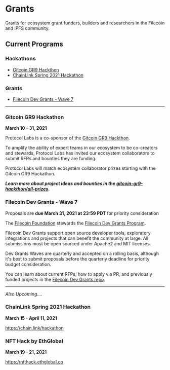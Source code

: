 # Grants

Grants for ecosystem grant funders, builders and researchers in the Filecoin and IPFS community.

## Current Programs

### Hackathons

- [Gitcoin GR9 Hackthon](https://github.com/protocol/grants/blob/main/README.md#gitcoin-gr9-hackthon)
- [ChainLink Spring 2021 Hackathon](https://github.com/protocol/grants/blob/main/README.md#chainlink-spring-2021-hackathon)

### Grants
- [Filecoin Dev Grants - Wave 7](https://github.com/protocol/grants/blob/main/README.md#filecoin-dev-grants---wave-7)

--------

### Gitcoin GR9 Hackathon

**March 10 - 31, 2021**

Protocol Labs is a co-sponsor of the [Gitcoin GR9 Hackthon](https://gitcoin.co/hackathon/gr9/).

To amplify the ability of expert teams in our ecosystem to be co-creators and stewards, Protocol Labs has invited our ecosystem collaborators to submit RFPs and bounties they are funding.

Protocol Labs will match ecosystem collaborator prizes starting with the Gitcoin GR9 Hackathon.

***Learn more about project ideas and bounties in the [gitcoin-gr9-hackthon/all-prizes](https://github.com/protocol/grants/blob/main/gitcoin-gr9-hackathon/all-prizes.md).***

### Filecoin Dev Grants - Wave 7

Proposals are **due March 31, 2021 at 23:59 PDT** for priority consideration

The [Filecoin Foundation](https://fil.org/) stewards the [Filecoin Dev Grants Program](https://github.com/filecoin-project/devgrants).

Filecoin Dev Grants support open source developer tools, exploratory integrations and projects that can benefit the community at large. All submissions must be open sourced under Apache2 and MIT licenses.

Dev Grants Waves are quarterly and accepted on a rolling basis, although it's best to submit proposals before the quarterly deadline for priority budget consideration.

You can learn about current RFPs, how to apply via PR, and previously funded projects in the [Filecoin Dev Grants repo](https://github.com/filecoin-project/devgrants).

-------

*Also Upcoming....*

### ChainLink Spring 2021 Hackathon

**March 15 - April 11, 2021**

https://chain.link/hackathon

### NFT Hack by EthGlobal

**March 19 - 21, 2021**

https://nfthack.ethglobal.co